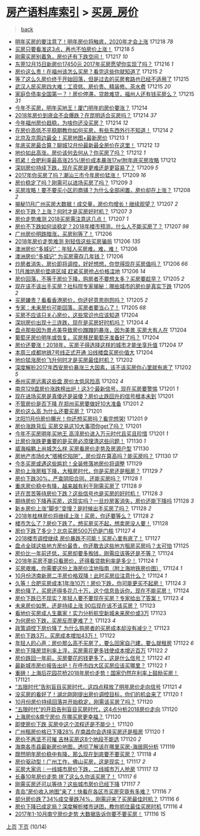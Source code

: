 [房产语料库索引](../../README.md)  > [买房_房价](买房_房价.md)
====
> [back](../README.md)

- [明年买房的要注意了！明年房价将触底，2020年才会上涨](http://jkwz.applinzi.com/ittc/7048418260251313169.html#%E6%98%8E%E5%B9%B4%E4%B9%B0%E6%88%BF%E7%9A%84%E8%A6%81%E6%B3%A8%E6%84%8F%E4%BA%86%EF%BC%81%E6%98%8E%E5%B9%B4%E6%88%BF%E4%BB%B7%E5%B0%86%E8%A7%A6%E5%BA%95%EF%BC%8C2020%E5%B9%B4%E6%89%8D%E4%BC%9A%E4%B8%8A%E6%B6%A8) 171218 *78* 
- [买房只要看准这3点，再也不怕房价上涨！](http://jkwz.applinzi.com/ittc/7048363225798673425.html#%E4%B9%B0%E6%88%BF%E5%8F%AA%E8%A6%81%E7%9C%8B%E5%87%86%E8%BF%993%E7%82%B9%EF%BC%8C%E5%86%8D%E4%B9%9F%E4%B8%8D%E6%80%95%E6%88%BF%E4%BB%B7%E4%B8%8A%E6%B6%A8%EF%BC%81) 171218 *5* 
- [刚需买房别着急，房价还有下跌空间！](http://jkwz.applinzi.com/ittc/7048059057728914449.html#%E5%88%9A%E9%9C%80%E4%B9%B0%E6%88%BF%E5%88%AB%E7%9D%80%E6%80%A5%EF%BC%8C%E6%88%BF%E4%BB%B7%E8%BF%98%E6%9C%89%E4%B8%8B%E8%B7%8C%E7%A9%BA%E9%97%B4%EF%BC%81) 171217 *10* 
- [东莞12月15日新房价17450元 2017年买房愿望你实现了吗？](http://jkwz.applinzi.com/ittc/7047758900655293456.html#%E4%B8%9C%E8%8E%9E12%E6%9C%8815%E6%97%A5%E6%96%B0%E6%88%BF%E4%BB%B717450%E5%85%83+2017%E5%B9%B4%E4%B9%B0%E6%88%BF%E6%84%BF%E6%9C%9B%E4%BD%A0%E5%AE%9E%E7%8E%B0%E4%BA%86%E5%90%97%EF%BC%9F) 171216 *1* 
- [房价这么贵！在福州该怎么买房？看完这些你就知道了](http://jkwz.applinzi.com/ittc/7047328835912074256.html#%E6%88%BF%E4%BB%B7%E8%BF%99%E4%B9%88%E8%B4%B5%EF%BC%81%E5%9C%A8%E7%A6%8F%E5%B7%9E%E8%AF%A5%E6%80%8E%E4%B9%88%E4%B9%B0%E6%88%BF%EF%BC%9F%E7%9C%8B%E5%AE%8C%E8%BF%99%E4%BA%9B%E4%BD%A0%E5%B0%B1%E7%9F%A5%E9%81%93%E4%BA%86) 171215 *2* 
- [等了这么久房价终于开始回落，但是过去的买房套路也已经不适用了](http://jkwz.applinzi.com/ittc/7047326022662358032.html#%E7%AD%89%E4%BA%86%E8%BF%99%E4%B9%88%E4%B9%85%E6%88%BF%E4%BB%B7%E7%BB%88%E4%BA%8E%E5%BC%80%E5%A7%8B%E5%9B%9E%E8%90%BD%EF%BC%8C%E4%BD%86%E6%98%AF%E8%BF%87%E5%8E%BB%E7%9A%84%E4%B9%B0%E6%88%BF%E5%A5%97%E8%B7%AF%E4%B9%9F%E5%B7%B2%E7%BB%8F%E4%B8%8D%E9%80%82%E7%94%A8%E4%BA%86) 171215  
- [武汉人民买房四大难：工资低、房价贵、精装修、茶水费](http://jkwz.applinzi.com/ittc/7047253261680116753.html#%E6%AD%A6%E6%B1%89%E4%BA%BA%E6%B0%91%E4%B9%B0%E6%88%BF%E5%9B%9B%E5%A4%A7%E9%9A%BE%EF%BC%9A%E5%B7%A5%E8%B5%84%E4%BD%8E%E3%80%81%E6%88%BF%E4%BB%B7%E8%B4%B5%E3%80%81%E7%B2%BE%E8%A3%85%E4%BF%AE%E3%80%81%E8%8C%B6%E6%B0%B4%E8%B4%B9) 171215 *20* 
- [家庭负债率全国第一？！房价停滞，贷款难贷，福州人还有钱买房么？](http://jkwz.applinzi.com/ittc/7047236606430282769.html#%E5%AE%B6%E5%BA%AD%E8%B4%9F%E5%80%BA%E7%8E%87%E5%85%A8%E5%9B%BD%E7%AC%AC%E4%B8%80%EF%BC%9F%EF%BC%81%E6%88%BF%E4%BB%B7%E5%81%9C%E6%BB%9E%EF%BC%8C%E8%B4%B7%E6%AC%BE%E9%9A%BE%E8%B4%B7%EF%BC%8C%E7%A6%8F%E5%B7%9E%E4%BA%BA%E8%BF%98%E6%9C%89%E9%92%B1%E4%B9%B0%E6%88%BF%E4%B9%88%EF%BC%9F) 171215 *31* 
- [今年不买房，明年买地王！厦门明年的房价要涨？](http://jkwz.applinzi.com/ittc/7046962003627738128.html#%E4%BB%8A%E5%B9%B4%E4%B8%8D%E4%B9%B0%E6%88%BF%EF%BC%8C%E6%98%8E%E5%B9%B4%E4%B9%B0%E5%9C%B0%E7%8E%8B%EF%BC%81%E5%8E%A6%E9%97%A8%E6%98%8E%E5%B9%B4%E7%9A%84%E6%88%BF%E4%BB%B7%E8%A6%81%E6%B6%A8%EF%BC%9F) 171214  
- [2018年房价到底会不会爆跌？在昆明适合买房吗？](http://jkwz.applinzi.com/ittc/7046900086502589456.html#2018%E5%B9%B4%E6%88%BF%E4%BB%B7%E5%88%B0%E5%BA%95%E4%BC%9A%E4%B8%8D%E4%BC%9A%E7%88%86%E8%B7%8C%EF%BC%9F%E5%9C%A8%E6%98%86%E6%98%8E%E9%80%82%E5%90%88%E4%B9%B0%E6%88%BF%E5%90%97%EF%BC%9F) 171214 *37* 
- [今年福州房价趋稳，为啥你还没买房？](http://jkwz.applinzi.com/ittc/7046884633763906576.html#%E4%BB%8A%E5%B9%B4%E7%A6%8F%E5%B7%9E%E6%88%BF%E4%BB%B7%E8%B6%8B%E7%A8%B3%EF%BC%8C%E4%B8%BA%E5%95%A5%E4%BD%A0%E8%BF%98%E6%B2%A1%E4%B9%B0%E6%88%BF%EF%BC%9F) 171214 *12* 
- [在房价高低不平稳期教你如何买房，有些东西外行不知道！](http://jkwz.applinzi.com/ittc/7046855208179598352.html#%E5%9C%A8%E6%88%BF%E4%BB%B7%E9%AB%98%E4%BD%8E%E4%B8%8D%E5%B9%B3%E7%A8%B3%E6%9C%9F%E6%95%99%E4%BD%A0%E5%A6%82%E4%BD%95%E4%B9%B0%E6%88%BF%EF%BC%8C%E6%9C%89%E4%BA%9B%E4%B8%9C%E8%A5%BF%E5%A4%96%E8%A1%8C%E4%B8%8D%E7%9F%A5%E9%81%93%EF%BC%81) 171214 *2* 
- [北京及京周边最全！买房地图+最新房价](http://jkwz.applinzi.com/ittc/7046515519664948241.html#%E5%8C%97%E4%BA%AC%E5%8F%8A%E4%BA%AC%E5%91%A8%E8%BE%B9%E6%9C%80%E5%85%A8%EF%BC%81%E4%B9%B0%E6%88%BF%E5%9C%B0%E5%9B%BE%2B%E6%9C%80%E6%96%B0%E6%88%BF%E4%BB%B7) 171213 *1* 
- [年底买房最合算？聊城12月份最新最全房价在这里！](http://jkwz.applinzi.com/ittc/7046258481026302992.html#%E5%B9%B4%E5%BA%95%E4%B9%B0%E6%88%BF%E6%9C%80%E5%90%88%E7%AE%97%EF%BC%9F%E8%81%8A%E5%9F%8E12%E6%9C%88%E4%BB%BD%E6%9C%80%E6%96%B0%E6%9C%80%E5%85%A8%E6%88%BF%E4%BB%B7%E5%9C%A8%E8%BF%99%E9%87%8C%EF%BC%81) 171212 *13* 
- [地价如此高涨，房价该何去何从？你买房了吗？](http://jkwz.applinzi.com/ittc/7046151708562949136.html#%E5%9C%B0%E4%BB%B7%E5%A6%82%E6%AD%A4%E9%AB%98%E6%B6%A8%EF%BC%8C%E6%88%BF%E4%BB%B7%E8%AF%A5%E4%BD%95%E5%8E%BB%E4%BD%95%E4%BB%8E%EF%BC%9F%E4%BD%A0%E4%B9%B0%E6%88%BF%E4%BA%86%E5%90%97%EF%BC%9F) 171212 *1* 
- [抓紧！合肥利率最高涨25%!房价成本暴涨17w!附年底买房攻略](http://jkwz.applinzi.com/ittc/7046139893384741904.html#%E6%8A%93%E7%B4%A7%EF%BC%81%E5%90%88%E8%82%A5%E5%88%A9%E7%8E%87%E6%9C%80%E9%AB%98%E6%B6%A825%25%21%E6%88%BF%E4%BB%B7%E6%88%90%E6%9C%AC%E6%9A%B4%E6%B6%A817w%21%E9%99%84%E5%B9%B4%E5%BA%95%E4%B9%B0%E6%88%BF%E6%94%BB%E7%95%A5) 171212  
- [深圳房价持续下跌，现在买房是更难还是更容易了？](http://jkwz.applinzi.com/ittc/7045169277471032337.html#%E6%B7%B1%E5%9C%B3%E6%88%BF%E4%BB%B7%E6%8C%81%E7%BB%AD%E4%B8%8B%E8%B7%8C%EF%BC%8C%E7%8E%B0%E5%9C%A8%E4%B9%B0%E6%88%BF%E6%98%AF%E6%9B%B4%E9%9A%BE%E8%BF%98%E6%98%AF%E6%9B%B4%E5%AE%B9%E6%98%93%E4%BA%86%EF%BC%9F) 171209 *5* 
- [2017年你买房了吗？潮汕三市今年房价猛涨！](http://jkwz.applinzi.com/ittc/7045160670176216081.html#2017%E5%B9%B4%E4%BD%A0%E4%B9%B0%E6%88%BF%E4%BA%86%E5%90%97%EF%BC%9F%E6%BD%AE%E6%B1%95%E4%B8%89%E5%B8%82%E4%BB%8A%E5%B9%B4%E6%88%BF%E4%BB%B7%E7%8C%9B%E6%B6%A8%EF%BC%81) 171209 *16* 
- [房价稳定了吗？刚需可以进场买房了吗？](http://jkwz.applinzi.com/ittc/7045076415974736913.html#%E6%88%BF%E4%BB%B7%E7%A8%B3%E5%AE%9A%E4%BA%86%E5%90%97%EF%BC%9F%E5%88%9A%E9%9C%80%E5%8F%AF%E4%BB%A5%E8%BF%9B%E5%9C%BA%E4%B9%B0%E6%88%BF%E4%BA%86%E5%90%97%EF%BC%9F) 171209 *3* 
- [买房攻略！要不要买小区的商铺？为什么全部闲置，房价却在上涨？](http://jkwz.applinzi.com/ittc/7044665519301461009.html#%E4%B9%B0%E6%88%BF%E6%94%BB%E7%95%A5%EF%BC%81%E8%A6%81%E4%B8%8D%E8%A6%81%E4%B9%B0%E5%B0%8F%E5%8C%BA%E7%9A%84%E5%95%86%E9%93%BA%EF%BC%9F%E4%B8%BA%E4%BB%80%E4%B9%88%E5%85%A8%E9%83%A8%E9%97%B2%E7%BD%AE%EF%BC%8C%E6%88%BF%E4%BB%B7%E5%8D%B4%E5%9C%A8%E4%B8%8A%E6%B6%A8%EF%BC%9F) 171208 *2* 
- [揭秘11月广州买房大数据！成交量，房价均增长！继续观望？](http://jkwz.applinzi.com/ittc/7044396977473717264.html#%E6%8F%AD%E7%A7%9811%E6%9C%88%E5%B9%BF%E5%B7%9E%E4%B9%B0%E6%88%BF%E5%A4%A7%E6%95%B0%E6%8D%AE%EF%BC%81%E6%88%90%E4%BA%A4%E9%87%8F%EF%BC%8C%E6%88%BF%E4%BB%B7%E5%9D%87%E5%A2%9E%E9%95%BF%EF%BC%81%E7%BB%A7%E7%BB%AD%E8%A7%82%E6%9C%9B%EF%BC%9F) 171207 *2* 
- [房价下跌？上涨？何时才是买房好时机？](http://jkwz.applinzi.com/ittc/7044372947911836688.html#%E6%88%BF%E4%BB%B7%E4%B8%8B%E8%B7%8C%EF%BC%9F%E4%B8%8A%E6%B6%A8%EF%BC%9F%E4%BD%95%E6%97%B6%E6%89%8D%E6%98%AF%E4%B9%B0%E6%88%BF%E5%A5%BD%E6%97%B6%E6%9C%BA%EF%BC%9F) 171207 *3* 
- [房价走势难测 2018买房需注意这几点！](http://jkwz.applinzi.com/ittc/7044345646125941777.html#%E6%88%BF%E4%BB%B7%E8%B5%B0%E5%8A%BF%E9%9A%BE%E6%B5%8B+2018%E4%B9%B0%E6%88%BF%E9%9C%80%E6%B3%A8%E6%84%8F%E8%BF%99%E5%87%A0%E7%82%B9%EF%BC%81) 171207 *1* 
- [房价不下跌如何谈稳定？2018年楼市预测，什么人不能买房了？](http://jkwz.applinzi.com/ittc/7043158724389110800.html#%E6%88%BF%E4%BB%B7%E4%B8%8D%E4%B8%8B%E8%B7%8C%E5%A6%82%E4%BD%95%E8%B0%88%E7%A8%B3%E5%AE%9A%EF%BC%9F2018%E5%B9%B4%E6%A5%BC%E5%B8%82%E9%A2%84%E6%B5%8B%EF%BC%8C%E4%BB%80%E4%B9%88%E4%BA%BA%E4%B8%8D%E8%83%BD%E4%B9%B0%E6%88%BF%E4%BA%86%EF%BC%9F) 171207 *98* 
- [广州房价明跌暗涨，买房别等了！](http://jkwz.applinzi.com/ittc/7044034646239609873.html#%E5%B9%BF%E5%B7%9E%E6%88%BF%E4%BB%B7%E6%98%8E%E8%B7%8C%E6%9A%97%E6%B6%A8%EF%BC%8C%E4%B9%B0%E6%88%BF%E5%88%AB%E7%AD%89%E4%BA%86%EF%BC%81) 171206  
- [2018年房价走势难测 别轻信这些买房骗局](http://jkwz.applinzi.com/ittc/7044022566526649360.html#2018%E5%B9%B4%E6%88%BF%E4%BB%B7%E8%B5%B0%E5%8A%BF%E9%9A%BE%E6%B5%8B+%E5%88%AB%E8%BD%BB%E4%BF%A1%E8%BF%99%E4%BA%9B%E4%B9%B0%E6%88%BF%E9%AA%97%E5%B1%80) 171206 *135* 
- [澳洲房价“多城记”：年轻人买房难，难，难！](http://jkwz.applinzi.com/ittc/7044010613573944337.html#%E6%BE%B3%E6%B4%B2%E6%88%BF%E4%BB%B7%E2%80%9C%E5%A4%9A%E5%9F%8E%E8%AE%B0%E2%80%9D%EF%BC%9A%E5%B9%B4%E8%BD%BB%E4%BA%BA%E4%B9%B0%E6%88%BF%E9%9A%BE%EF%BC%8C%E9%9A%BE%EF%BC%8C%E9%9A%BE%EF%BC%81) 171206  
- [澳洲房价“多城记” 为买房需存几年钱？](http://jkwz.applinzi.com/ittc/7044010613372617744.html#%E6%BE%B3%E6%B4%B2%E6%88%BF%E4%BB%B7%E2%80%9C%E5%A4%9A%E5%9F%8E%E8%AE%B0%E2%80%9D+%E4%B8%BA%E4%B9%B0%E6%88%BF%E9%9C%80%E5%AD%98%E5%87%A0%E5%B9%B4%E9%92%B1%EF%BC%9F) 171206  
- [炒房者消失，房价即将调控，好好想想，你觉得现在买房值吗？](http://jkwz.applinzi.com/ittc/7043975332623811601.html#%E7%82%92%E6%88%BF%E8%80%85%E6%B6%88%E5%A4%B1%EF%BC%8C%E6%88%BF%E4%BB%B7%E5%8D%B3%E5%B0%86%E8%B0%83%E6%8E%A7%EF%BC%8C%E5%A5%BD%E5%A5%BD%E6%83%B3%E6%83%B3%EF%BC%8C%E4%BD%A0%E8%A7%89%E5%BE%97%E7%8E%B0%E5%9C%A8%E4%B9%B0%E6%88%BF%E5%80%BC%E5%90%97%EF%BC%9F) 171206 *66* 
- [11月潍坊房价垫底区域 赶紧买房抢占价格洼地](http://jkwz.applinzi.com/ittc/7043798624591414289.html#11%E6%9C%88%E6%BD%8D%E5%9D%8A%E6%88%BF%E4%BB%B7%E5%9E%AB%E5%BA%95%E5%8C%BA%E5%9F%9F+%E8%B5%B6%E7%B4%A7%E4%B9%B0%E6%88%BF%E6%8A%A2%E5%8D%A0%E4%BB%B7%E6%A0%BC%E6%B4%BC%E5%9C%B0) 171206 *14* 
- [房价回落，不等于房价下降，购房者不要想太多？买房要趁早？](http://jkwz.applinzi.com/ittc/7043743663698478096.html#%E6%88%BF%E4%BB%B7%E5%9B%9E%E8%90%BD%EF%BC%8C%E4%B8%8D%E7%AD%89%E4%BA%8E%E6%88%BF%E4%BB%B7%E4%B8%8B%E9%99%8D%EF%BC%8C%E8%B4%AD%E6%88%BF%E8%80%85%E4%B8%8D%E8%A6%81%E6%83%B3%E5%A4%AA%E5%A4%9A%EF%BC%9F%E4%B9%B0%E6%88%BF%E8%A6%81%E8%B6%81%E6%97%A9%EF%BC%9F) 171205 *2* 
- [现在该不该出手买房？社科院专家揭秘：哪些城市的房价是真实下跌](http://jkwz.applinzi.com/ittc/7043718603969397776.html#%E7%8E%B0%E5%9C%A8%E8%AF%A5%E4%B8%8D%E8%AF%A5%E5%87%BA%E6%89%8B%E4%B9%B0%E6%88%BF%EF%BC%9F%E7%A4%BE%E7%A7%91%E9%99%A2%E4%B8%93%E5%AE%B6%E6%8F%AD%E7%A7%98%EF%BC%9A%E5%93%AA%E4%BA%9B%E5%9F%8E%E5%B8%82%E7%9A%84%E6%88%BF%E4%BB%B7%E6%98%AF%E7%9C%9F%E5%AE%9E%E4%B8%8B%E8%B7%8C) 171205 *2* 
- [买房嫌贵？看看香港房价，你还好意思抱怨吗？](http://jkwz.applinzi.com/ittc/7043670522280281104.html#%E4%B9%B0%E6%88%BF%E5%AB%8C%E8%B4%B5%EF%BC%9F%E7%9C%8B%E7%9C%8B%E9%A6%99%E6%B8%AF%E6%88%BF%E4%BB%B7%EF%BC%8C%E4%BD%A0%E8%BF%98%E5%A5%BD%E6%84%8F%E6%80%9D%E6%8A%B1%E6%80%A8%E5%90%97%EF%BC%9F) 171205 *2* 
- [专家：未来房价可能回落，买房者要当心了！](http://jkwz.applinzi.com/ittc/7043651341048611857.html#%E4%B8%93%E5%AE%B6%EF%BC%9A%E6%9C%AA%E6%9D%A5%E6%88%BF%E4%BB%B7%E5%8F%AF%E8%83%BD%E5%9B%9E%E8%90%BD%EF%BC%8C%E4%B9%B0%E6%88%BF%E8%80%85%E8%A6%81%E5%BD%93%E5%BF%83%E4%BA%86%EF%BC%81) 171205 *68* 
- [买房不应该只关心房价，这些常识也应该知道](http://jkwz.applinzi.com/ittc/7043329334419391504.html#%E4%B9%B0%E6%88%BF%E4%B8%8D%E5%BA%94%E8%AF%A5%E5%8F%AA%E5%85%B3%E5%BF%83%E6%88%BF%E4%BB%B7%EF%BC%8C%E8%BF%99%E4%BA%9B%E5%B8%B8%E8%AF%86%E4%B9%9F%E5%BA%94%E8%AF%A5%E7%9F%A5%E9%81%93) 171204  
- [深圳房价出现十三连跌，现在是买房好时机吗？](http://jkwz.applinzi.com/ittc/7043311542697722896.html#%E6%B7%B1%E5%9C%B3%E6%88%BF%E4%BB%B7%E5%87%BA%E7%8E%B0%E5%8D%81%E4%B8%89%E8%BF%9E%E8%B7%8C%EF%BC%8C%E7%8E%B0%E5%9C%A8%E6%98%AF%E4%B9%B0%E6%88%BF%E5%A5%BD%E6%97%B6%E6%9C%BA%E5%90%97%EF%BC%9F) 171204 *4* 
- [盘点那些因为景点美导致房价蹭蹭的暴涨，因为美景 买房大有人在](http://jkwz.applinzi.com/ittc/7043298999778411536.html#%E7%9B%98%E7%82%B9%E9%82%A3%E4%BA%9B%E5%9B%A0%E4%B8%BA%E6%99%AF%E7%82%B9%E7%BE%8E%E5%AF%BC%E8%87%B4%E6%88%BF%E4%BB%B7%E8%B9%AD%E8%B9%AD%E7%9A%84%E6%9A%B4%E6%B6%A8%EF%BC%8C%E5%9B%A0%E4%B8%BA%E7%BE%8E%E6%99%AF+%E4%B9%B0%E6%88%BF%E5%A4%A7%E6%9C%89%E4%BA%BA%E5%9C%A8) 171204  
- [葡萄牙房价明年或恢复，买房移民葡萄牙准备好了吗？](http://jkwz.applinzi.com/ittc/7043276132802102289.html#%E8%91%A1%E8%90%84%E7%89%99%E6%88%BF%E4%BB%B7%E6%98%8E%E5%B9%B4%E6%88%96%E6%81%A2%E5%A4%8D%EF%BC%8C%E4%B9%B0%E6%88%BF%E7%A7%BB%E6%B0%91%E8%91%A1%E8%90%84%E7%89%99%E5%87%86%E5%A4%87%E5%A5%BD%E4%BA%86%E5%90%97%EF%BC%9F) 171204  
- [房价还要涨！2018年，买房子得选择这样的城市才能坐享升值](http://jkwz.applinzi.com/ittc/7043175216560210960.html#%E6%88%BF%E4%BB%B7%E8%BF%98%E8%A6%81%E6%B6%A8%EF%BC%812018%E5%B9%B4%EF%BC%8C%E4%B9%B0%E6%88%BF%E5%AD%90%E5%BE%97%E9%80%89%E6%8B%A9%E8%BF%99%E6%A0%B7%E7%9A%84%E5%9F%8E%E5%B8%82%E6%89%8D%E8%83%BD%E5%9D%90%E4%BA%AB%E5%8D%87%E5%80%BC) 171204 *17* 
- [本周三成都地铁7号线正式开通   沿线楼盘买房价值大](http://jkwz.applinzi.com/ittc/7043172254370759697.html#%E6%9C%AC%E5%91%A8%E4%B8%89%E6%88%90%E9%83%BD%E5%9C%B0%E9%93%817%E5%8F%B7%E7%BA%BF%E6%AD%A3%E5%BC%8F%E5%BC%80%E9%80%9A+++%E6%B2%BF%E7%BA%BF%E6%A5%BC%E7%9B%98%E4%B9%B0%E6%88%BF%E4%BB%B7%E5%80%BC%E5%A4%A7) 171204  
- [地价猛涨房价飞升何时才是买房最佳时机？](http://jkwz.applinzi.com/ittc/7042414783079384080.html#%E5%9C%B0%E4%BB%B7%E7%8C%9B%E6%B6%A8%E6%88%BF%E4%BB%B7%E9%A3%9E%E5%8D%87%E4%BD%95%E6%97%B6%E6%89%8D%E6%98%AF%E4%B9%B0%E6%88%BF%E6%9C%80%E4%BD%B3%E6%97%B6%E6%9C%BA%EF%BC%9F) 171202  
- [深度解析2017年西安房价暴涨三大因素，该不该买房你心里就有底了](http://jkwz.applinzi.com/ittc/7042397516035802129.html#%E6%B7%B1%E5%BA%A6%E8%A7%A3%E6%9E%902017%E5%B9%B4%E8%A5%BF%E5%AE%89%E6%88%BF%E4%BB%B7%E6%9A%B4%E6%B6%A8%E4%B8%89%E5%A4%A7%E5%9B%A0%E7%B4%A0%EF%BC%8C%E8%AF%A5%E4%B8%8D%E8%AF%A5%E4%B9%B0%E6%88%BF%E4%BD%A0%E5%BF%83%E9%87%8C%E5%B0%B1%E6%9C%89%E5%BA%95%E4%BA%86) 171202 *5* 
- [泰州买房远离这些盘 房价太低风险高](http://jkwz.applinzi.com/ittc/7042388808924922897.html#%E6%B3%B0%E5%B7%9E%E4%B9%B0%E6%88%BF%E8%BF%9C%E7%A6%BB%E8%BF%99%E4%BA%9B%E7%9B%98+%E6%88%BF%E4%BB%B7%E5%A4%AA%E4%BD%8E%E9%A3%8E%E9%99%A9%E9%AB%98) 171202 *4* 
- [南京129盘房价涨跌榜出炉！这3个最新信号，现在买房要警惕](http://jkwz.applinzi.com/ittc/7042259359185241104.html#%E5%8D%97%E4%BA%AC129%E7%9B%98%E6%88%BF%E4%BB%B7%E6%B6%A8%E8%B7%8C%E6%A6%9C%E5%87%BA%E7%82%89%EF%BC%81%E8%BF%993%E4%B8%AA%E6%9C%80%E6%96%B0%E4%BF%A1%E5%8F%B7%EF%BC%8C%E7%8E%B0%E5%9C%A8%E4%B9%B0%E6%88%BF%E8%A6%81%E8%AD%A6%E6%83%95) 171201 *1* 
- [现在进场买房是真傻还是装傻？房价止跌回升的信号根本未到](http://jkwz.applinzi.com/ittc/7042174816017187856.html#%E7%8E%B0%E5%9C%A8%E8%BF%9B%E5%9C%BA%E4%B9%B0%E6%88%BF%E6%98%AF%E7%9C%9F%E5%82%BB%E8%BF%98%E6%98%AF%E8%A3%85%E5%82%BB%EF%BC%9F%E6%88%BF%E4%BB%B7%E6%AD%A2%E8%B7%8C%E5%9B%9E%E5%8D%87%E7%9A%84%E4%BF%A1%E5%8F%B7%E6%A0%B9%E6%9C%AC%E6%9C%AA%E5%88%B0) 171201  
- [不管房价是否下降 在郑州买房要做好10大准备](http://jkwz.applinzi.com/ittc/7042158379261232145.html#%E4%B8%8D%E7%AE%A1%E6%88%BF%E4%BB%B7%E6%98%AF%E5%90%A6%E4%B8%8B%E9%99%8D+%E5%9C%A8%E9%83%91%E5%B7%9E%E4%B9%B0%E6%88%BF%E8%A6%81%E5%81%9A%E5%A5%BD10%E5%A4%A7%E5%87%86%E5%A4%87) 171201 *2* 
- [房价这么高 为什么还要买房？](http://jkwz.applinzi.com/ittc/7042124048731997200.html#%E6%88%BF%E4%BB%B7%E8%BF%99%E4%B9%88%E9%AB%98+%E4%B8%BA%E4%BB%80%E4%B9%88%E8%BF%98%E8%A6%81%E4%B9%B0%E6%88%BF%EF%BC%9F) 171201  
- [沈阳11月份房价曝光！你还想买房吗？看完想哭!](http://jkwz.applinzi.com/ittc/7042114529842955281.html#%E6%B2%88%E9%98%B311%E6%9C%88%E4%BB%BD%E6%88%BF%E4%BB%B7%E6%9B%9D%E5%85%89%EF%BC%81%E4%BD%A0%E8%BF%98%E6%83%B3%E4%B9%B0%E6%88%BF%E5%90%97%EF%BC%9F%E7%9C%8B%E5%AE%8C%E6%83%B3%E5%93%AD%21) 171201 *9* 
- [房价涨跌背后 买房交易这10大事项你get了吗？](http://jkwz.applinzi.com/ittc/7042053718520890384.html#%E6%88%BF%E4%BB%B7%E6%B6%A8%E8%B7%8C%E8%83%8C%E5%90%8E+%E4%B9%B0%E6%88%BF%E4%BA%A4%E6%98%93%E8%BF%9910%E5%A4%A7%E4%BA%8B%E9%A1%B9%E4%BD%A0get%E4%BA%86%E5%90%97%EF%BC%9F) 171201  
- [今年不买房明年买地王 高淳房价进入万元时代且买且珍惜](http://jkwz.applinzi.com/ittc/7042052443561526288.html#%E4%BB%8A%E5%B9%B4%E4%B8%8D%E4%B9%B0%E6%88%BF%E6%98%8E%E5%B9%B4%E4%B9%B0%E5%9C%B0%E7%8E%8B+%E9%AB%98%E6%B7%B3%E6%88%BF%E4%BB%B7%E8%BF%9B%E5%85%A5%E4%B8%87%E5%85%83%E6%97%B6%E4%BB%A3%E4%B8%94%E4%B9%B0%E4%B8%94%E7%8F%8D%E6%83%9C) 171201 *1* 
- [比房价涨跌更重要的是买房必须理清这些问题！](http://jkwz.applinzi.com/ittc/7041695887678506001.html#%E6%AF%94%E6%88%BF%E4%BB%B7%E6%B6%A8%E8%B7%8C%E6%9B%B4%E9%87%8D%E8%A6%81%E7%9A%84%E6%98%AF%E4%B9%B0%E6%88%BF%E5%BF%85%E9%A1%BB%E7%90%86%E6%B8%85%E8%BF%99%E4%BA%9B%E9%97%AE%E9%A2%98%EF%BC%81) 171130 *1* 
- [威海榕鹏上尚城怎么样 买房看房价走势及房源户型](http://jkwz.applinzi.com/ittc/7041676174294516752.html#%E5%A8%81%E6%B5%B7%E6%A6%95%E9%B9%8F%E4%B8%8A%E5%B0%9A%E5%9F%8E%E6%80%8E%E4%B9%88%E6%A0%B7+%E4%B9%B0%E6%88%BF%E7%9C%8B%E6%88%BF%E4%BB%B7%E8%B5%B0%E5%8A%BF%E5%8F%8A%E6%88%BF%E6%BA%90%E6%88%B7%E5%9E%8B) 171130  
- [房地产市场6大“塔稀佗陷阱”，房价现在算高吗？能买房吗？](http://jkwz.applinzi.com/ittc/7041674047832720401.html#%E6%88%BF%E5%9C%B0%E4%BA%A7%E5%B8%82%E5%9C%BA6%E5%A4%A7%E2%80%9C%E5%A1%94%E7%A8%80%E4%BD%97%E9%99%B7%E9%98%B1%E2%80%9D%EF%BC%8C%E6%88%BF%E4%BB%B7%E7%8E%B0%E5%9C%A8%E7%AE%97%E9%AB%98%E5%90%97%EF%BC%9F%E8%83%BD%E4%B9%B0%E6%88%BF%E5%90%97%EF%BC%9F) 171130 *17* 
- [今冬买房或遇这些尴尬！全装修落地房价将调整](http://jkwz.applinzi.com/ittc/7041432661640348688.html#%E4%BB%8A%E5%86%AC%E4%B9%B0%E6%88%BF%E6%88%96%E9%81%87%E8%BF%99%E4%BA%9B%E5%B0%B4%E5%B0%AC%EF%BC%81%E5%85%A8%E8%A3%85%E4%BF%AE%E8%90%BD%E5%9C%B0%E6%88%BF%E4%BB%B7%E5%B0%86%E8%B0%83%E6%95%B4) 171129  
- [房价上涨房租下降，大租房时代，你是买房还是租房？](http://jkwz.applinzi.com/ittc/7041414130924258320.html#%E6%88%BF%E4%BB%B7%E4%B8%8A%E6%B6%A8%E6%88%BF%E7%A7%9F%E4%B8%8B%E9%99%8D%EF%BC%8C%E5%A4%A7%E7%A7%9F%E6%88%BF%E6%97%B6%E4%BB%A3%EF%BC%8C%E4%BD%A0%E6%98%AF%E4%B9%B0%E6%88%BF%E8%BF%98%E6%98%AF%E7%A7%9F%E6%88%BF%EF%BC%9F) 171129 *7* 
- [房价下跌30%，严查阴阳合同，还能买房吗？](http://jkwz.applinzi.com/ittc/7041145562563347472.html#%E6%88%BF%E4%BB%B7%E4%B8%8B%E8%B7%8C30%25%EF%BC%8C%E4%B8%A5%E6%9F%A5%E9%98%B4%E9%98%B3%E5%90%88%E5%90%8C%EF%BC%8C%E8%BF%98%E8%83%BD%E4%B9%B0%E6%88%BF%E5%90%97%EF%BC%9F) 171128 *1* 
- [重庆房价稳中有降，越来越有利于刚需买房了](http://jkwz.applinzi.com/ittc/7041133761536721937.html#%E9%87%8D%E5%BA%86%E6%88%BF%E4%BB%B7%E7%A8%B3%E4%B8%AD%E6%9C%89%E9%99%8D%EF%BC%8C%E8%B6%8A%E6%9D%A5%E8%B6%8A%E6%9C%89%E5%88%A9%E4%BA%8E%E5%88%9A%E9%9C%80%E4%B9%B0%E6%88%BF%E4%BA%86) 171128 *9* 
- [还在苦苦等待房价下跌？这些信号也是买房的好时机！](http://jkwz.applinzi.com/ittc/7041034562962981905.html#%E8%BF%98%E5%9C%A8%E8%8B%A6%E8%8B%A6%E7%AD%89%E5%BE%85%E6%88%BF%E4%BB%B7%E4%B8%8B%E8%B7%8C%EF%BC%9F%E8%BF%99%E4%BA%9B%E4%BF%A1%E5%8F%B7%E4%B9%9F%E6%98%AF%E4%B9%B0%E6%88%BF%E7%9A%84%E5%A5%BD%E6%97%B6%E6%9C%BA%EF%BC%81) 171128 *3* 
- [期待房价下降再买房，这现实吗？一旦炒房客消失，房价还能下降吗](http://jkwz.applinzi.com/ittc/7041032502846686225.html#%E6%9C%9F%E5%BE%85%E6%88%BF%E4%BB%B7%E4%B8%8B%E9%99%8D%E5%86%8D%E4%B9%B0%E6%88%BF%EF%BC%8C%E8%BF%99%E7%8E%B0%E5%AE%9E%E5%90%97%EF%BC%9F%E4%B8%80%E6%97%A6%E7%82%92%E6%88%BF%E5%AE%A2%E6%B6%88%E5%A4%B1%EF%BC%8C%E6%88%BF%E4%BB%B7%E8%BF%98%E8%83%BD%E4%B8%8B%E9%99%8D%E5%90%97) 171128 *3* 
- [新乡房价上涨“脚步”变慢？是时候出手买房了吗？](http://jkwz.applinzi.com/ittc/7040996601672238097.html#%E6%96%B0%E4%B9%A1%E6%88%BF%E4%BB%B7%E4%B8%8A%E6%B6%A8%E2%80%9C%E8%84%9A%E6%AD%A5%E2%80%9D%E5%8F%98%E6%85%A2%EF%BC%9F%E6%98%AF%E6%97%B6%E5%80%99%E5%87%BA%E6%89%8B%E4%B9%B0%E6%88%BF%E4%BA%86%E5%90%97%EF%BC%9F) 171128 *2* 
- [2018年桂林房价将继续上涨！买房，你还要等么？](http://jkwz.applinzi.com/ittc/7040954544509420561.html#2018%E5%B9%B4%E6%A1%82%E6%9E%97%E6%88%BF%E4%BB%B7%E5%B0%86%E7%BB%A7%E7%BB%AD%E4%B8%8A%E6%B6%A8%EF%BC%81%E4%B9%B0%E6%88%BF%EF%BC%8C%E4%BD%A0%E8%BF%98%E8%A6%81%E7%AD%89%E4%B9%88%EF%BC%9F) 171128 *2* 
- [楼市怎么了？房价下跌了，想买房买不起，想卖房没人要！](http://jkwz.applinzi.com/ittc/7040778439060096017.html#%E6%A5%BC%E5%B8%82%E6%80%8E%E4%B9%88%E4%BA%86%EF%BC%9F%E6%88%BF%E4%BB%B7%E4%B8%8B%E8%B7%8C%E4%BA%86%EF%BC%8C%E6%83%B3%E4%B9%B0%E6%88%BF%E4%B9%B0%E4%B8%8D%E8%B5%B7%EF%BC%8C%E6%83%B3%E5%8D%96%E6%88%BF%E6%B2%A1%E4%BA%BA%E8%A6%81%EF%BC%81) 171128  
- [房价下跌了多少？北京买房500万仍是门槛](http://jkwz.applinzi.com/ittc/7040554307353576465.html#%E6%88%BF%E4%BB%B7%E4%B8%8B%E8%B7%8C%E4%BA%86%E5%A4%9A%E5%B0%91%EF%BC%9F%E5%8C%97%E4%BA%AC%E4%B9%B0%E6%88%BF500%E4%B8%87%E4%BB%8D%E6%98%AF%E9%97%A8%E6%A7%9B) 171127 *4* 
- [2018楼市调控继续 房价暴跌不可能！买房心里有底了！](http://jkwz.applinzi.com/ittc/7040404797985915920.html#2018%E6%A5%BC%E5%B8%82%E8%B0%83%E6%8E%A7%E7%BB%A7%E7%BB%AD+%E6%88%BF%E4%BB%B7%E6%9A%B4%E8%B7%8C%E4%B8%8D%E5%8F%AF%E8%83%BD%EF%BC%81%E4%B9%B0%E6%88%BF%E5%BF%83%E9%87%8C%E6%9C%89%E5%BA%95%E4%BA%86%EF%BC%81) 171127  
- [盘点全球这些地方房价最贵，你还敢去这些地方租房买房吗？太可怕](http://jkwz.applinzi.com/ittc/7039811366741869584.html#%E7%9B%98%E7%82%B9%E5%85%A8%E7%90%83%E8%BF%99%E4%BA%9B%E5%9C%B0%E6%96%B9%E6%88%BF%E4%BB%B7%E6%9C%80%E8%B4%B5%EF%BC%8C%E4%BD%A0%E8%BF%98%E6%95%A2%E5%8E%BB%E8%BF%99%E4%BA%9B%E5%9C%B0%E6%96%B9%E7%A7%9F%E6%88%BF%E4%B9%B0%E6%88%BF%E5%90%97%EF%BC%9F%E5%A4%AA%E5%8F%AF%E6%80%95) 171125  
- [房价比一年前还低，买房却要多掏钱，刚需应该等还是不等？](http://jkwz.applinzi.com/ittc/7039616664923014161.html#%E6%88%BF%E4%BB%B7%E6%AF%94%E4%B8%80%E5%B9%B4%E5%89%8D%E8%BF%98%E4%BD%8E%EF%BC%8C%E4%B9%B0%E6%88%BF%E5%8D%B4%E8%A6%81%E5%A4%9A%E6%8E%8F%E9%92%B1%EF%BC%8C%E5%88%9A%E9%9C%80%E5%BA%94%E8%AF%A5%E7%AD%89%E8%BF%98%E6%98%AF%E4%B8%8D%E7%AD%89%EF%BC%9F) 171124  
- [2018年买房不能只看房价，还得看贷款利率是多少！](http://jkwz.applinzi.com/ittc/7039580432771843089.html#2018%E5%B9%B4%E4%B9%B0%E6%88%BF%E4%B8%8D%E8%83%BD%E5%8F%AA%E7%9C%8B%E6%88%BF%E4%BB%B7%EF%BC%8C%E8%BF%98%E5%BE%97%E7%9C%8B%E8%B4%B7%E6%AC%BE%E5%88%A9%E7%8E%87%E6%98%AF%E5%A4%9A%E5%B0%91%EF%BC%81) 171124 *1* 
- [买房艰难，你需要这份上海房价洼地指南（附上海地铁房价图）](http://jkwz.applinzi.com/ittc/7039547455799051281.html#%E4%B9%B0%E6%88%BF%E8%89%B0%E9%9A%BE%EF%BC%8C%E4%BD%A0%E9%9C%80%E8%A6%81%E8%BF%99%E4%BB%BD%E4%B8%8A%E6%B5%B7%E6%88%BF%E4%BB%B7%E6%B4%BC%E5%9C%B0%E6%8C%87%E5%8D%97%EF%BC%88%E9%99%84%E4%B8%8A%E6%B5%B7%E5%9C%B0%E9%93%81%E6%88%BF%E4%BB%B7%E5%9B%BE%EF%BC%89) 171124 *1* 
- [10月份济南新房二手房价格双降！此时买房应注意什么？](http://jkwz.applinzi.com/ittc/7039451579508327440.html#10%E6%9C%88%E4%BB%BD%E6%B5%8E%E5%8D%97%E6%96%B0%E6%88%BF%E4%BA%8C%E6%89%8B%E6%88%BF%E4%BB%B7%E6%A0%BC%E5%8F%8C%E9%99%8D%EF%BC%81%E6%AD%A4%E6%97%B6%E4%B9%B0%E6%88%BF%E5%BA%94%E6%B3%A8%E6%84%8F%E4%BB%80%E4%B9%88%EF%BC%9F) 171124 *1* 
- [久等！合肥买房成本1年涨10万！房价下跌，你可能更买不起房！](http://jkwz.applinzi.com/ittc/7039432792348296208.html#%E4%B9%85%E7%AD%89%EF%BC%81%E5%90%88%E8%82%A5%E4%B9%B0%E6%88%BF%E6%88%90%E6%9C%AC1%E5%B9%B4%E6%B6%A810%E4%B8%87%EF%BC%81%E6%88%BF%E4%BB%B7%E4%B8%8B%E8%B7%8C%EF%BC%8C%E4%BD%A0%E5%8F%AF%E8%83%BD%E6%9B%B4%E4%B9%B0%E4%B8%8D%E8%B5%B7%E6%88%BF%EF%BC%81) 171124 *3* 
- [房价降了，买房还得多花几十万，这个信息告诉你，现在不能买房！](http://jkwz.applinzi.com/ittc/7039291240737145872.html#%E6%88%BF%E4%BB%B7%E9%99%8D%E4%BA%86%EF%BC%8C%E4%B9%B0%E6%88%BF%E8%BF%98%E5%BE%97%E5%A4%9A%E8%8A%B1%E5%87%A0%E5%8D%81%E4%B8%87%EF%BC%8C%E8%BF%99%E4%B8%AA%E4%BF%A1%E6%81%AF%E5%91%8A%E8%AF%89%E4%BD%A0%EF%BC%8C%E7%8E%B0%E5%9C%A8%E4%B8%8D%E8%83%BD%E4%B9%B0%E6%88%BF%EF%BC%81) 171124  
- [房价下跌已不现实？年轻人要不要现在买房？专家给出了答案！](http://jkwz.applinzi.com/ittc/7039220575111742480.html#%E6%88%BF%E4%BB%B7%E4%B8%8B%E8%B7%8C%E5%B7%B2%E4%B8%8D%E7%8E%B0%E5%AE%9E%EF%BC%9F%E5%B9%B4%E8%BD%BB%E4%BA%BA%E8%A6%81%E4%B8%8D%E8%A6%81%E7%8E%B0%E5%9C%A8%E4%B9%B0%E6%88%BF%EF%BC%9F%E4%B8%93%E5%AE%B6%E7%BB%99%E5%87%BA%E4%BA%86%E7%AD%94%E6%A1%88%EF%BC%81) 171123 *4* 
- [未来房价如葱，还是持续上涨 90后现在该不该买房？](http://jkwz.applinzi.com/ittc/7039174809961890832.html#%E6%9C%AA%E6%9D%A5%E6%88%BF%E4%BB%B7%E5%A6%82%E8%91%B1%EF%BC%8C%E8%BF%98%E6%98%AF%E6%8C%81%E7%BB%AD%E4%B8%8A%E6%B6%A8+90%E5%90%8E%E7%8E%B0%E5%9C%A8%E8%AF%A5%E4%B8%8D%E8%AF%A5%E4%B9%B0%E6%88%BF%EF%BC%9F) 171123  
- [看地价买房成人生赢家！实力分析航空新城未来房价或3万](http://jkwz.applinzi.com/ittc/7039143532999214096.html#%E7%9C%8B%E5%9C%B0%E4%BB%B7%E4%B9%B0%E6%88%BF%E6%88%90%E4%BA%BA%E7%94%9F%E8%B5%A2%E5%AE%B6%EF%BC%81%E5%AE%9E%E5%8A%9B%E5%88%86%E6%9E%90%E8%88%AA%E7%A9%BA%E6%96%B0%E5%9F%8E%E6%9C%AA%E6%9D%A5%E6%88%BF%E4%BB%B7%E6%88%963%E4%B8%87) 171123  
- [为何房价下跌，买房反而更难了？](http://jkwz.applinzi.com/ittc/7039088532461716496.html#%E4%B8%BA%E4%BD%95%E6%88%BF%E4%BB%B7%E4%B8%8B%E8%B7%8C%EF%BC%8C%E4%B9%B0%E6%88%BF%E5%8F%8D%E8%80%8C%E6%9B%B4%E9%9A%BE%E4%BA%86%EF%BC%9F) 171123 *4* 
- [政策调控下房价降了 为什么购房者的买房成本却没有减少？](http://jkwz.applinzi.com/ittc/7039074349078807569.html#%E6%94%BF%E7%AD%96%E8%B0%83%E6%8E%A7%E4%B8%8B%E6%88%BF%E4%BB%B7%E9%99%8D%E4%BA%86+%E4%B8%BA%E4%BB%80%E4%B9%88%E8%B4%AD%E6%88%BF%E8%80%85%E7%9A%84%E4%B9%B0%E6%88%BF%E6%88%90%E6%9C%AC%E5%8D%B4%E6%B2%A1%E6%9C%89%E5%87%8F%E5%B0%91%EF%BC%9F) 171123  
- [房价下跌3万，买房成本增加43万！](http://jkwz.applinzi.com/ittc/7038836095851168784.html#%E6%88%BF%E4%BB%B7%E4%B8%8B%E8%B7%8C3%E4%B8%87%EF%BC%8C%E4%B9%B0%E6%88%BF%E6%88%90%E6%9C%AC%E5%A2%9E%E5%8A%A043%E4%B8%87%EF%BC%81) 171122  
- [年轻人的心声：房价那么高不买房了，要么回家自己建，要么就租房](http://jkwz.applinzi.com/ittc/7038798173202547728.html#%E5%B9%B4%E8%BD%BB%E4%BA%BA%E7%9A%84%E5%BF%83%E5%A3%B0%EF%BC%9A%E6%88%BF%E4%BB%B7%E9%82%A3%E4%B9%88%E9%AB%98%E4%B8%8D%E4%B9%B0%E6%88%BF%E4%BA%86%EF%BC%8C%E8%A6%81%E4%B9%88%E5%9B%9E%E5%AE%B6%E8%87%AA%E5%B7%B1%E5%BB%BA%EF%BC%8C%E8%A6%81%E4%B9%88%E5%B0%B1%E7%A7%9F%E6%88%BF) 171122 *6* 
- [房价下降房贷利率上浮，买房需花更多钱使成本增近百万](http://jkwz.applinzi.com/ittc/7038786718742889489.html#%E6%88%BF%E4%BB%B7%E4%B8%8B%E9%99%8D%E6%88%BF%E8%B4%B7%E5%88%A9%E7%8E%87%E4%B8%8A%E6%B5%AE%EF%BC%8C%E4%B9%B0%E6%88%BF%E9%9C%80%E8%8A%B1%E6%9B%B4%E5%A4%9A%E9%92%B1%E4%BD%BF%E6%88%90%E6%9C%AC%E5%A2%9E%E8%BF%91%E7%99%BE%E4%B8%87) 171122 *2* 
- [房价跌回一年前，买房要花的钱更多了，这是什么信号？](http://jkwz.applinzi.com/ittc/7038718720162137105.html#%E6%88%BF%E4%BB%B7%E8%B7%8C%E5%9B%9E%E4%B8%80%E5%B9%B4%E5%89%8D%EF%BC%8C%E4%B9%B0%E6%88%BF%E8%A6%81%E8%8A%B1%E7%9A%84%E9%92%B1%E6%9B%B4%E5%A4%9A%E4%BA%86%EF%BC%8C%E8%BF%99%E6%98%AF%E4%BB%80%E4%B9%88%E4%BF%A1%E5%8F%B7%EF%BC%9F) 171122 *41* 
- [最新城市房价报告出炉！在呼市四大区买房应该买哪里？](http://jkwz.applinzi.com/ittc/7038689215406146576.html#%E6%9C%80%E6%96%B0%E5%9F%8E%E5%B8%82%E6%88%BF%E4%BB%B7%E6%8A%A5%E5%91%8A%E5%87%BA%E7%82%89%EF%BC%81%E5%9C%A8%E5%91%BC%E5%B8%82%E5%9B%9B%E5%A4%A7%E5%8C%BA%E4%B9%B0%E6%88%BF%E5%BA%94%E8%AF%A5%E4%B9%B0%E5%93%AA%E9%87%8C%EF%BC%9F) 171122 *1* 
- [重磅！上海后花园花桥2018年房价走势！国家仍然在利率上鼓励买房！](http://jkwz.applinzi.com/ittc/7038417444304061457.html#%E9%87%8D%E7%A3%85%EF%BC%81%E4%B8%8A%E6%B5%B7%E5%90%8E%E8%8A%B1%E5%9B%AD%E8%8A%B1%E6%A1%A52018%E5%B9%B4%E6%88%BF%E4%BB%B7%E8%B5%B0%E5%8A%BF%EF%BC%81%E5%9B%BD%E5%AE%B6%E4%BB%8D%E7%84%B6%E5%9C%A8%E5%88%A9%E7%8E%87%E4%B8%8A%E9%BC%93%E5%8A%B1%E4%B9%B0%E6%88%BF%EF%BC%81) 171121  
- [“五限时代”告别盲目买房时代，这四点释放了明年房价走向信号](http://jkwz.applinzi.com/ittc/7038411095843275793.html#%E2%80%9C%E4%BA%94%E9%99%90%E6%97%B6%E4%BB%A3%E2%80%9D%E5%91%8A%E5%88%AB%E7%9B%B2%E7%9B%AE%E4%B9%B0%E6%88%BF%E6%97%B6%E4%BB%A3%EF%BC%8C%E8%BF%99%E5%9B%9B%E7%82%B9%E9%87%8A%E6%94%BE%E4%BA%86%E6%98%8E%E5%B9%B4%E6%88%BF%E4%BB%B7%E8%B5%B0%E5%90%91%E4%BF%A1%E5%8F%B7) 171121 *4* 
- [没买房的看好了！湖北刚刚提出房价调控目标，你们的机会来了](http://jkwz.applinzi.com/ittc/7038132033975485457.html#%E6%B2%A1%E4%B9%B0%E6%88%BF%E7%9A%84%E7%9C%8B%E5%A5%BD%E4%BA%86%EF%BC%81%E6%B9%96%E5%8C%97%E5%88%9A%E5%88%9A%E6%8F%90%E5%87%BA%E6%88%BF%E4%BB%B7%E8%B0%83%E6%8E%A7%E7%9B%AE%E6%A0%87%EF%BC%8C%E4%BD%A0%E4%BB%AC%E7%9A%84%E6%9C%BA%E4%BC%9A%E6%9D%A5%E4%BA%86) 171120 *1* 
- [10月份房价持续回落并开始稳定，刚需该买房了吗？](http://jkwz.applinzi.com/ittc/7038112327558235152.html#10%E6%9C%88%E4%BB%BD%E6%88%BF%E4%BB%B7%E6%8C%81%E7%BB%AD%E5%9B%9E%E8%90%BD%E5%B9%B6%E5%BC%80%E5%A7%8B%E7%A8%B3%E5%AE%9A%EF%BC%8C%E5%88%9A%E9%9C%80%E8%AF%A5%E4%B9%B0%E6%88%BF%E4%BA%86%E5%90%97%EF%BC%9F) 171120  
- [“五限时代”的开启告别盲目买房时代，这4点分析2018房价走向](http://jkwz.applinzi.com/ittc/7037339519974654992.html#%E2%80%9C%E4%BA%94%E9%99%90%E6%97%B6%E4%BB%A3%E2%80%9D%E7%9A%84%E5%BC%80%E5%90%AF%E5%91%8A%E5%88%AB%E7%9B%B2%E7%9B%AE%E4%B9%B0%E6%88%BF%E6%97%B6%E4%BB%A3%EF%BC%8C%E8%BF%994%E7%82%B9%E5%88%86%E6%9E%902018%E6%88%BF%E4%BB%B7%E8%B5%B0%E5%90%91) 171120  
- [上海房价&amp;南宁房价 在哪买房更幸福？](http://jkwz.applinzi.com/ittc/7037987413442429968.html#%E4%B8%8A%E6%B5%B7%E6%88%BF%E4%BB%B7%26amp%3B%E5%8D%97%E5%AE%81%E6%88%BF%E4%BB%B7+%E5%9C%A8%E5%93%AA%E4%B9%B0%E6%88%BF%E6%9B%B4%E5%B9%B8%E7%A6%8F%EF%BC%9F) 171120  
- [即使房价下跌 买房中这个流程还是不能少！](http://jkwz.applinzi.com/ittc/7037974882858566672.html#%E5%8D%B3%E4%BD%BF%E6%88%BF%E4%BB%B7%E4%B8%8B%E8%B7%8C+%E4%B9%B0%E6%88%BF%E4%B8%AD%E8%BF%99%E4%B8%AA%E6%B5%81%E7%A8%8B%E8%BF%98%E6%98%AF%E4%B8%8D%E8%83%BD%E5%B0%91%EF%BC%81) 171120  
- [广州租房价格已下降28% 在南昌你会选择买房还是租房](http://jkwz.applinzi.com/ittc/7037966257901536272.html#%E5%B9%BF%E5%B7%9E%E7%A7%9F%E6%88%BF%E4%BB%B7%E6%A0%BC%E5%B7%B2%E4%B8%8B%E9%99%8D28%25+%E5%9C%A8%E5%8D%97%E6%98%8C%E4%BD%A0%E4%BC%9A%E9%80%89%E6%8B%A9%E4%B9%B0%E6%88%BF%E8%BF%98%E6%98%AF%E7%A7%9F%E6%88%BF) 171120 *1* 
- [房价不再坚不可摧 吉林买房这8个地段不能选](http://jkwz.applinzi.com/ittc/7037952383450088464.html#%E6%88%BF%E4%BB%B7%E4%B8%8D%E5%86%8D%E5%9D%9A%E4%B8%8D%E5%8F%AF%E6%91%A7+%E5%90%89%E6%9E%97%E4%B9%B0%E6%88%BF%E8%BF%998%E4%B8%AA%E5%9C%B0%E6%AE%B5%E4%B8%8D%E8%83%BD%E9%80%89) 171120 *2* 
- [海南各市县最新房价地图，透彻了解该在哪里买房-海居网分析](http://jkwz.applinzi.com/ittc/7037699626919003153.html#%E6%B5%B7%E5%8D%97%E5%90%84%E5%B8%82%E5%8E%BF%E6%9C%80%E6%96%B0%E6%88%BF%E4%BB%B7%E5%9C%B0%E5%9B%BE%EF%BC%8C%E9%80%8F%E5%BD%BB%E4%BA%86%E8%A7%A3%E8%AF%A5%E5%9C%A8%E5%93%AA%E9%87%8C%E4%B9%B0%E6%88%BF-%E6%B5%B7%E5%B1%85%E7%BD%91%E5%88%86%E6%9E%90) 171119  
- [既然明年房价稳中有降，那么现在到底要不要买房？](http://jkwz.applinzi.com/ittc/7037335042563507217.html#%E6%97%A2%E7%84%B6%E6%98%8E%E5%B9%B4%E6%88%BF%E4%BB%B7%E7%A8%B3%E4%B8%AD%E6%9C%89%E9%99%8D%EF%BC%8C%E9%82%A3%E4%B9%88%E7%8E%B0%E5%9C%A8%E5%88%B0%E5%BA%95%E8%A6%81%E4%B8%8D%E8%A6%81%E4%B9%B0%E6%88%BF%EF%BC%9F) 171118 *4* 
- [房价驱动型！广州工作，佛山买房，这是现实！](http://jkwz.applinzi.com/ittc/7036969140437386256.html#%E6%88%BF%E4%BB%B7%E9%A9%B1%E5%8A%A8%E5%9E%8B%EF%BC%81%E5%B9%BF%E5%B7%9E%E5%B7%A5%E4%BD%9C%EF%BC%8C%E4%BD%9B%E5%B1%B1%E4%B9%B0%E6%88%BF%EF%BC%8C%E8%BF%99%E6%98%AF%E7%8E%B0%E5%AE%9E%EF%BC%81) 171117 *2* 
- [买房大家讯｜一线城市房价下跌，二线城市万人抢房](http://jkwz.applinzi.com/ittc/7036906173964485648.html#%E4%B9%B0%E6%88%BF%E5%A4%A7%E5%AE%B6%E8%AE%AF%EF%BD%9C%E4%B8%80%E7%BA%BF%E5%9F%8E%E5%B8%82%E6%88%BF%E4%BB%B7%E4%B8%8B%E8%B7%8C%EF%BC%8C%E4%BA%8C%E7%BA%BF%E5%9F%8E%E5%B8%82%E4%B8%87%E4%BA%BA%E6%8A%A2%E6%88%BF) 171117 *13* 
- [长春10年房价走势 拼了这么久你该买房了！](http://jkwz.applinzi.com/ittc/7036861095325729809.html#%E9%95%BF%E6%98%A510%E5%B9%B4%E6%88%BF%E4%BB%B7%E8%B5%B0%E5%8A%BF+%E6%8B%BC%E4%BA%86%E8%BF%99%E4%B9%88%E4%B9%85%E4%BD%A0%E8%AF%A5%E4%B9%B0%E6%88%BF%E4%BA%86%EF%BC%81) 171117 *6* 
- [刚需买房还可以等待？这些城市房价已经下降](http://jkwz.applinzi.com/ittc/7036587346009539601.html#%E5%88%9A%E9%9C%80%E4%B9%B0%E6%88%BF%E8%BF%98%E5%8F%AF%E4%BB%A5%E7%AD%89%E5%BE%85%EF%BC%9F%E8%BF%99%E4%BA%9B%E5%9F%8E%E5%B8%82%E6%88%BF%E4%BB%B7%E5%B7%B2%E7%BB%8F%E4%B8%8B%E9%99%8D) 171117 *7* 
- [青岛“房价收入地图”来了！快看在各区市买房究竟有多难？](http://jkwz.applinzi.com/ittc/7036686310062949392.html#%E9%9D%92%E5%B2%9B%E2%80%9C%E6%88%BF%E4%BB%B7%E6%94%B6%E5%85%A5%E5%9C%B0%E5%9B%BE%E2%80%9D%E6%9D%A5%E4%BA%86%EF%BC%81%E5%BF%AB%E7%9C%8B%E5%9C%A8%E5%90%84%E5%8C%BA%E5%B8%82%E4%B9%B0%E6%88%BF%E7%A9%B6%E7%AB%9F%E6%9C%89%E5%A4%9A%E9%9A%BE%EF%BC%9F) 171116 *7* 
- [部分房价跌了34%成交量跌74%，刚需迎来了买房最佳时机？](http://jkwz.applinzi.com/ittc/7036637942318105617.html#%E9%83%A8%E5%88%86%E6%88%BF%E4%BB%B7%E8%B7%8C%E4%BA%8634%25%E6%88%90%E4%BA%A4%E9%87%8F%E8%B7%8C74%25%EF%BC%8C%E5%88%9A%E9%9C%80%E8%BF%8E%E6%9D%A5%E4%BA%86%E4%B9%B0%E6%88%BF%E6%9C%80%E4%BD%B3%E6%97%B6%E6%9C%BA%EF%BC%9F) 171116 *6* 
- [房价下降已成定局？深度解析楼市谜团，教你抓住最佳买房时机](http://jkwz.applinzi.com/ittc/7036624899433563153.html#%E6%88%BF%E4%BB%B7%E4%B8%8B%E9%99%8D%E5%B7%B2%E6%88%90%E5%AE%9A%E5%B1%80%EF%BC%9F%E6%B7%B1%E5%BA%A6%E8%A7%A3%E6%9E%90%E6%A5%BC%E5%B8%82%E8%B0%9C%E5%9B%A2%EF%BC%8C%E6%95%99%E4%BD%A0%E6%8A%93%E4%BD%8F%E6%9C%80%E4%BD%B3%E4%B9%B0%E6%88%BF%E6%97%B6%E6%9C%BA) 171116 *4* 
- [2017年1-10月南宁房价走势 大数据告诉你要不要买房！](http://jkwz.applinzi.com/ittc/7036622501361222673.html#2017%E5%B9%B41-10%E6%9C%88%E5%8D%97%E5%AE%81%E6%88%BF%E4%BB%B7%E8%B5%B0%E5%8A%BF+%E5%A4%A7%E6%95%B0%E6%8D%AE%E5%91%8A%E8%AF%89%E4%BD%A0%E8%A6%81%E4%B8%8D%E8%A6%81%E4%B9%B0%E6%88%BF%EF%BC%81) 171116 *15* 


 [上页](买房_房价11.md) [下页](买房_房价9.md)          (10/14)